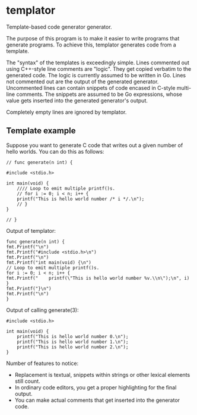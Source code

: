 templator
=========

Template-based code generator generator.

The purpose of this program is to make it easier to write programs that generate programs.
To achieve this, templator generates code from a template.

The "syntax" of the templates is exceedingly simple.
Lines commented out using C++-style line comments are "logic".
They get copied verbatim to the generated code.
The logic is currently assumed to be written in Go.
Lines not commented out are the output of the generated generator.
Uncommented lines can contain snippets of code encased in C-style multi-line
comments. The snippets are assumed to be Go expressions, whose value gets inserted
into the generated generator's output.

Completely empty lines are ignored by templator.

Template example
----------------

Suppose you want to generate C code that writes out a given number of hello worlds.
You can do this as follows:

	// func generate(n int) {
	
	#include <stdio.h>
	
	int main(void) {
		//// Loop to emit multiple printf()s.
		// for i := 0; i < n; i++ {
		printf("This is hello world number /* i */.\n");
		// }
	}
	
	// }

Output of templator:

	func generate(n int) {
	fmt.Printf("\n")
	fmt.Printf("#include <stdio.h>\n")
	fmt.Printf("\n")
	fmt.Printf("int main(void) {\n")
	// Loop to emit multiple printf()s.
	for i := 0; i < n; i++ {
	fmt.Printf("	printf(\"This is hello world number %v.\\n\");\n", i)
	}
	fmt.Printf("}\n")
	fmt.Printf("\n")
	}

Output of calling generate(3):

	
	#include <stdio.h>
	
	int main(void) {
		printf("This is hello world number 0.\n");
		printf("This is hello world number 1.\n");
		printf("This is hello world number 2.\n");
	}
	

Number of features to notice:
 - Replacement is textual, snippets within strings or other lexical elements still count.
 - In ordinary code editors, you get a proper highlighting for the final output.
 - You can make actual comments that get inserted into the generator code.
